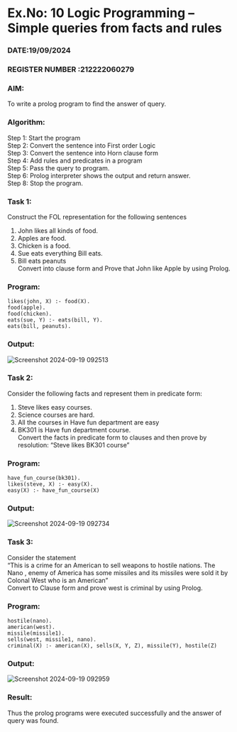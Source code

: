 # Ex.No: 10  Logic Programming –  Simple queries from facts and rules
### DATE:19/09/2024                                                                         
### REGISTER NUMBER :212222060279 
### AIM: 
To write a prolog program to find the answer of query. 
###  Algorithm:
 Step 1: Start the program <br> 
 Step 2: Convert the sentence into First order Logic  <br> 
 Step 3:  Convert the sentence into Horn clause form  <br> 
 Step 4: Add rules and predicates in a program   <br> 
 Step 5:  Pass the query to program. <br> 
 Step 6: Prolog interpreter shows the output and return answer. <br> 
 Step 8:  Stop the program.

### Task 1:
Construct the FOL representation for the following sentences <br> 
1.	John likes all kinds of food.  <br> 
2.	Apples are food.  <br> 
3.	Chicken is a food.  <br> 
4.	Sue eats everything Bill eats. <br> 
5.	 Bill eats peanuts  <br> 
   Convert into clause form and Prove that John like Apple by using Prolog. <br> 
### Program:
```
likes(john, X) :- food(X).
food(apple).
food(chicken).
eats(sue, Y) :- eats(bill, Y).
eats(bill, peanuts).
```
### Output:
![Screenshot 2024-09-19 092513](https://github.com/user-attachments/assets/8f129ec3-8984-423e-ba07-e3909d10a722)

### Task 2:
Consider the following facts and represent them in predicate form: <br>              
1.	Steve likes easy courses. <br> 
2.	Science courses are hard. <br> 
3. All the courses in Have fun department are easy <br> 
4. BK301 is Have fun department course.<br> 
Convert the facts in predicate form to clauses and then prove by resolution: “Steve likes BK301 course”<br> 

### Program:
```
have_fun_course(bk301).
likes(steve, X) :- easy(X).
easy(X) :- have_fun_course(X)
```
### Output:
![Screenshot 2024-09-19 092734](https://github.com/user-attachments/assets/4694195c-21bd-4f6f-9f6e-d9d34904e0d5)

### Task 3:
Consider the statement <br> 
“This is a crime for an American to sell weapons to hostile nations. The Nano , enemy of America has some missiles and its missiles were sold it by Colonal West who is an American” <br> 
Convert to Clause form and prove west is criminal by using Prolog.<br> 
### Program:
```
hostile(nano).
american(west).
missile(missile1).
sells(west, missile1, nano).
criminal(X) :- american(X), sells(X, Y, Z), missile(Y), hostile(Z)
```
### Output:
![Screenshot 2024-09-19 092959](https://github.com/user-attachments/assets/d810ee73-fa40-4860-aea0-68871bbd9bf5)

### Result:
Thus the prolog programs were executed successfully and the answer of query was found.
